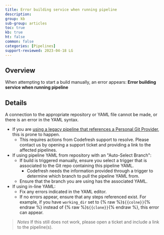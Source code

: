 ```yaml
---
title: Error building service when running pipeline
description: 
group: kb
sub-group: articles
toc: true
kb: true
ht: false
common: false
categories: [Pipelines]
support-reviewed: 2023-04-18 LG
---
```



## Overview

When attempting to start a build manually, an error appears: **Error building service when running pipeline**

## Details

A connection to the appropriate repository or YAML file cannot be made, or there is an error in the YAML syntax.

* If you are [using a legacy pipeline that references a Personal Git Provider]({{site.baseurl}}/docs/kb/articles/personal-git-deprecation/), this is prone to happen.
  * This requires actions from Codefresh support to resolve. Please contact us by opening a support ticket and providing a link to the affected pipelines.
* If using pipeline YAML from repository with an "Auto-Select Branch":
  * If build is triggered manually, ensure you select a trigger that is associated to the Git repo containing this pipeline YAML.
    * Codefresh needs the information provided through a trigger to determine which branch to pull the pipeline YAML from.
  * Ensure that the branch you are using has the associated YAML.
* If using in-line YAML:
  * Fix any errors indicated in the YAML editor.
  * If no errors appear, ensure that any steps referenced exist. For example, if you have `working_dir` set to {% raw %}`${{colne}}`{% endraw %} instead of {% raw %}`${{clone}}`{% endraw %}, this error can appear.

>_Notes_ If this still does not work, please open a ticket and include a link to the pipeline(s).
